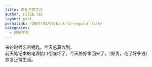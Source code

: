 ```yaml
---
title: 恢复正常生活
author: Filia.Tao
layout: post
permalink: /2007/03/09/back-to-regular-life/
categories:
  - 随便写写
---
```

来的时候忘带钥匙，今天总算收到。  
前天笔记本的电源接口彻底坏了，今天修好拿回来了。（好贵，花了好多钱）  
恢复正常生活。  
[][1]

 [1]: about:blank
